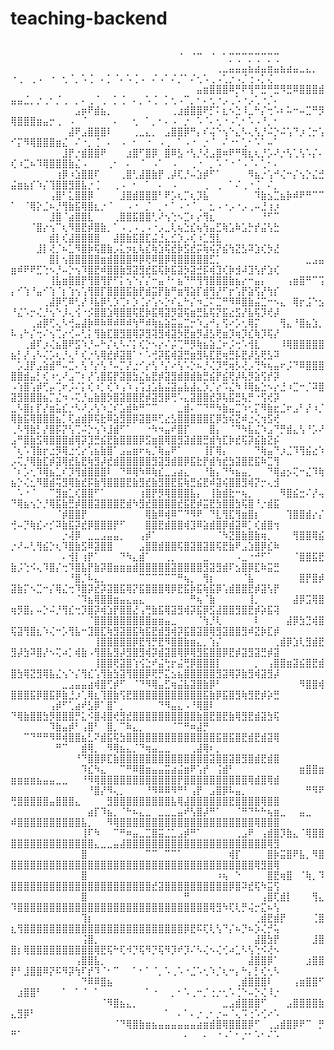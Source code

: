 # teaching-backend
⠀⠀⠀⠀⠀⠀⠀⠀⠀⠀⠀⠀⠀⠀⠀⠀⠀⠀⠀⠀⠀⠀⠀⠀⠀⠀⠀⠀⠀⠀⠀⠀⠀⠀⠀⠀⠀⠀⠀⠀⠀⠀⠀⠀⠀⠀⠀⠀⠀⠀⠀⠀⠀⠀⠀⠀⠀⠀⠀⠀⠀⠀⠀⠀⠀⠀⠀⠀⠀⠀⠀⠀⠀⠀⠀⠈⠀⠈⠉⠀⠈⠀⠁⡉⢉⠉⡉⢉⠉⡉⢉
⠀⠀⠀⠀⠀⠀⠀⠀⠀⠀⠀⠀⠀⠀⠀⠀⠀⠀⠀⠀⠀⠀⠀⠀⠀⠀⠀⠀⠀⠀⠀⠀⢀⣀⣤⣤⣤⣦⣴⣤⣶⣤⣦⣴⣤⣀⣄⡀⠀⠐⢀⠀⢀⠠⠀⠐⠀⢂⠈⡀⠡⢈⠀⠄⡁⠈⠄⠡⢈⠠⠀⠌⠠⠁⠌⡈⠁⠌⢂⠡⢀⠠⢁⡐⠠⡈⢐⠠⡁⢌⠀
⠀⠀⠀⠀⠀⠀⠀⠀⠀⠀⠀⠀⠀⠀⠀⠀⠀⠀⠀⠀⠀⠀⠀⠀⠀⠀⠀⠀⠀⣤⣶⣿⣿⣿⠿⡛⠟⢻⠛⣛⠛⣛⠻⣛⠿⣿⣿⣿⣾⣤⣤⣈⡀⡐⢀⠂⡈⢀⠀⡀⠄⢀⠈⢀⠀⡁⢈⠀⠄⡀⠡⢈⠀⡁⢂⠠⠉⡀⠂⠄⢂⠐⡠⢀⠡⠐⡠⢁⠐⡈⠄
⠀⠀⠀⠀⠀⠀⠀⠀⠀⠀⣠⡶⠟⣾⣦⡀⠀⠀⠀⠀⠀⠀⠀⠀⠀⢀⣰⣾⣿⣿⠟⡋⠅⣆⠢⣑⠸⣀⠓⡌⢒⠡⠆⠥⠒⠤⣉⠛⡻⢿⣿⣿⣿⣶⣤⡒⢀⠀⠠⠀⠈⠀⠀⠀⠀⠄⠀⠀⢂⠀⠁⡀⠂⠄⠠⠀⡐⠀⠡⠈⠄⢂⠐⠠⢁⠂⠡⠠⠘⡀⠂
⠀⠀⠀⠀⠀⠀⠀⠀⠀⣼⠟⣠⣿⣿⣿⠇⠀⠀⠀⢀⣀⣄⡀⠀⣠⣿⣿⡿⠛⡄⠎⢬⠑⢢⠑⣄⠣⢄⢣⡘⠬⡑⠬⢡⠙⡰⢈⡒⢡⠊⡍⠻⢿⣿⣿⣿⣶⣌⠀⠌⠐⡀⢈⠀⠄⠀⠠⠀⠂⠀⠐⠀⠠⢀⠀⠁⠠⠐⠀⡐⠈⠀⠌⠐⠂⢁⠂⠡⠁⠤⠁
⠀⠀⠀⠀⠀⠀⠀⠀⣸⡟⡐⣾⣿⣿⠟⠀⠀⠀⣰⣿⠋⣿⡿⠀⣿⠿⣣⠐⢣⡘⢜⣠⣿⠶⠟⠛⢿⣆⢆⡘⡡⠜⡐⢣⢁⢣⠡⡌⠄⢎⠰⣉⠦⠹⢿⣿⣿⣿⣷⣌⠠⠀⠀⠀⢀⠂⠀⠄⠀⠈⠀⠠⠁⠀⠠⠀⠀⢀⠐⠀⡀⠡⠈⠐⠈⠠⠈⠄⢁⠂⠄
⠀⠀⠀⠀⠀⠀⠀⢰⡿⠰⣱⣿⣿⠏⠀⠀⠀⢀⣿⢃⣼⣿⣷⡟⢀⡼⢏⡘⠤⣱⡾⠋⠁⠀⠀⠀⠀⠻⣦⡐⢡⠚⢌⠒⡌⢢⡑⣌⣚⣬⣶⣦⡎⠱⡌⢹⣿⣿⣻⣿⣧⡐⢈⠀⠀⢀⠠⠀⠂⠀⠁⠀⠄⠀⠠⠀⠀⠀⠀⢀⠀⢀⠀⠁⠌⢀⠐⢈⠀⠌⡀
⠀⠀⠀⠀⠀⠀⢠⣿⠃⣅⣿⣿⡿⠀⠀⠀⠀⣸⣿⣾⣿⣿⣿⠃⠟⡡⢆⡉⢆⡹⣧⠀⠀⠀⠀⠀⠀⠀⠹⣷⣢⣉⣦⡷⠾⠟⠛⠉⠉⠁⠀⠈⢿⡕⣈⠦⡘⢻⣷⣯⢿⣿⣆⡐⠈⠀⠀⠠⠐⠀⡈⠀⡀⠂⠁⠠⠐⠈⢀⠀⣂⠠⠐⡠⠐⡠⢀⠤⣘⢰⡰
⠀⠀⠀⠀⠀⠀⣸⣿⠈⣴⣿⣿⣇⠀⠀⠀⢀⣿⣿⣯⣿⣿⢃⠜⢢⢑⠢⣉⠆⡔⢻⣆⠀⠀⠀⠀⠀⠀⠀⠘⠋⠉⠀⠀⠀⠀⠀⠀⠀⠀⠀⠀⠈⣿⡔⢢⠉⢆⠻⣿⣟⡾⣿⣷⡀⠁⠠⢀⠠⢀⠠⠐⡠⣀⢇⢦⣑⣎⢦⢳⣤⣋⢷⣡⠷⣡⡓⡞⣬⢣⣓
⠀⠀⠀⠀⠀⠀⣾⡇⢎⣼⣿⣿⣿⣿⠀⠀⣼⣿⣷⣯⣿⣏⣬⣘⣄⣊⡱⡠⢎⠰⣁⣻⣇⠀⠀⠀⠀⠀⠀⠀⠀⠀⠀⠀⠀⠀⠀⠀⠀⠀⠀⠀⠀⣸⡇⢜⡈⠦⣁⠻⣿⡷⢯⣿⣷⡠⣅⡲⣆⢧⣎⢷⣱⢯⣞⡷⣫⣞⡭⢷⢮⡝⣮⢳⣝⣣⠽⣱⢎⡳⣜
⠀⠀⠀⠀⠀⠀⣿⡇⢢⣿⣿⣿⣿⣿⣶⣾⣿⣿⣿⠿⡿⢟⠿⣿⡿⢿⣿⣿⣿⣿⣿⣋⡁⠀⠀⠀⠀⠀⠀⠀⠀⠀⠀⠀⠀⠀⣀⣠⣤⣶⠾⠟⠟⣋⢑⠢⡘⠤⡑⢢⠹⣿⣟⠾⣿⣿⣷⣻⣽⣻⣞⣯⢯⡷⣯⣽⡳⣽⣚⡯⢾⣹⢎⡷⣺⠼⣹⢣⡞⣱⢎
⠀⠀⠀⠀⠀⠀⢸⣧⣶⣿⣿⡟⢻⣿⢻⡟⠋⡅⢢⠑⡌⡌⠒⣤⠘⠂⣦⠙⠛⢻⢻⣿⣿⣿⣷⣦⡔⠒⣤⡄⠀⠀⠀⢠⣶⣿⠛⠉⢩⡄⠊⢱⠘⣤⠊⢱⠈⡆⢱⢢⢡⢻⣿⡏⣿⣿⣿⣯⣷⡟⣾⣭⡟⣷⠛⣶⢻⣵⡏⣾⢻⡜⠋⡖⢡⡟⣵⢫⡜⢳⡎
⠀⠀⠀⠀⠀⢀⣼⡿⢋⠿⢃⡜⠸⣧⡿⢃⡱⢉⠆⡱⢈⡔⢡⠢⡑⠎⣄⠓⡌⠲⣈⠍⣉⠛⠻⠿⣿⣷⣬⣉⠒⠢⣄⠀⢿⡖⣨⠑⣢⠘⣌⠡⡒⢌⡘⢢⠑⡸⢄⢪⠐⡪⣿⣿⣱⢿⣿⣿⢯⣟⡷⣯⢿⣽⡻⣽⢯⣶⣛⣧⢯⡝⣯⣔⣫⡜⣧⢯⡹⢞⡼
⠀⠀⠀⢀⣴⡿⢋⢄⠣⢚⣤⣼⡷⠿⠷⠿⠾⠿⠾⢳⠛⠾⢷⣦⣵⣭⣤⣉⡒⠱⣠⠚⡄⢫⠔⡡⢂⢿⡍⠀⠀⠀⢻⣄⠘⣿⣦⣱⡀⠧⢠⠓⡌⢒⠌⢢⢉⡔⢊⠤⢃⡅⢻⣷⣏⣿⣻⣿⢿⡽⣻⢽⣻⢾⣽⡳⣟⣶⡻⣼⣣⢟⣶⡹⢶⡹⣎⢷⡹⢯⡜
⠀⠀⢀⣾⠏⡰⢌⣦⣿⠟⣫⠱⡘⠤⠓⡌⢆⠣⠌⡅⢎⡑⠢⡔⠌⡬⢉⠛⡻⢷⣦⣵⣈⠖⡨⢒⠡⢺⣇⠀⠀⠀⠸⢿⣿⣿⣿⣿⣿⣦⡃⡜⢠⠣⢌⡡⢆⡘⢄⠃⢎⡐⢣⢿⣞⡾⣽⣿⠁⠂⠡⢚⡽⣯⢾⣽⣛⣶⣻⢧⣏⣟⢶⣛⡧⣟⡼⣣⢟⣣⠽
⠀⡡⣸⡟⣠⣵⣾⠛⠤⣉⠄⢣⠘⡔⢣⠘⠤⡉⡜⣐⠊⡔⢣⠘⡌⠔⢣⠡⡑⠦⡘⢌⡹⢛⢶⡣⢜⡠⢙⠳⢦⣤⠖⡨⠙⠿⣿⣿⣿⣿⣿⣾⣤⡃⢎⠰⢂⠜⣠⠉⠆⡜⢡⣿⣯⡟⣽⣿⣳⣌⣦⣟⡾⣽⣻⣾⣿⣾⣷⣛⣮⡟⣮⢟⡼⢧⡻⣵⢫⡞⡽
⠠⢱⣿⢡⡾⢋⡤⢉⠖⡨⠌⡅⢎⠰⡁⢎⠱⢠⠱⢠⢩⣰⣡⣧⣬⣽⣤⣧⣼⣄⡱⡈⡔⠩⣌⠳⠸⢿⣦⣑⠢⡔⣘⠰⣉⠒⡈⠽⣿⣽⣻⣿⣿⣿⣦⡉⣌⠲⠠⢍⡘⣤⣷⣿⡳⣿⣽⣿⣿⣟⡾⣽⣻⡿⢛⠡⣄⣽⣿⣿⣞⡽⢧⣯⣛⢧⡛⠐⢫⢞⡽
⣀⠣⣿⡆⡏⡜⣶⣥⣎⡐⠣⠜⡠⢣⠱⣈⠎⣡⣾⠷⠛⠉⠉⠀⠀⠀⣀⣾⠄⠉⠙⠛⠳⣷⣤⣉⠱⢂⡍⠻⣷⣖⣈⠖⣠⠃⡜⠰⡈⢿⣷⣯⢿⣿⣿⣿⣦⡁⢏⣴⣾⡿⢯⣗⠿⣵⣻⣿⡿⣽⣿⠿⢋⣔⣣⣿⣿⣿⣿⣿⣏⡿⣳⢮⣝⠾⣐⢌⢲⣫⢞
⢀⠣⢻⣷⡃⡜⣿⡯⡝⢣⢉⠬⡑⢢⠱⣸⣾⠋⠁⠀⠀⠐⠳⠲⣤⠞⣿⡏⠀⠀⠀⣿⡄⠀⠈⠙⠳⣧⣌⠱⣠⠙⡛⣾⣄⢣⠘⡡⠜⣠⠛⣿⣷⣫⢿⣿⣿⣿⣾⢿⡽⣹⣛⣮⣟⣷⣿⣿⣿⡿⣫⣶⣿⢿⣿⣻⣽⣾⣿⣛⣾⢳⣏⡷⣞⢯⡽⣮⣷⣝⡮
⠈⢆⠡⢹⣷⡖⣐⡻⢿⣐⢊⡔⢡⣦⣷⣿⠁⣠⣤⣶⠖⢦⡈⢷⣤⠟⠁⠀⠀⠀⢸⡏⢿⡄⠀⠀⠀⠀⠙⢷⣤⠙⡰⣈⠹⢻⣮⣔⠱⡠⢍⡘⢿⣷⣏⡾⣽⢿⣞⣧⣟⢷⣻⡼⣞⣾⣿⣿⣿⣿⣿⣻⣽⣻⣾⣿⡿⣯⣗⡟⣾⢳⣞⣳⣽⣿⣟⣯⠷⣉⢻
⠈⠆⡡⢂⠹⢿⣦⣁⠎⡹⢻⣾⣿⣿⣿⠇⠀⠙⠿⢿⠳⠿⢷⣎⣀⣠⣴⣄⠀⠀⠘⣷⡄⠙⠳⣦⣤⡀⠀⠀⠙⢿⣴⡢⢍⠒⣌⠹⢷⣦⡑⢌⣂⠻⣿⣾⢭⣻⢿⣷⣞⡯⣷⢻⣿⣿⣿⣟⣷⣻⣞⣷⣻⣿⣟⣯⢷⣛⣮⣟⠾⣽⢮⣿⣿⣻⢾⡝⡒⢄⣺
⠀⠡⠐⠈⠀⠀⠉⣻⣶⣁⢎⣿⣿⠋⠁⠀⠀⠀⠀⠀⢰⣿⡟⡻⢿⣿⣿⣿⣧⡄⠀⢸⣷⣾⣗⠒⢦⡀⠀⠀⠀⠀⠻⣿⣮⣒⠌⡜⢤⠙⢿⣦⢢⡑⡘⢿⣯⣷⣛⡾⣿⣿⣽⣿⣿⣿⣟⣾⠳⣻⣞⣿⣿⣿⣿⣞⣯⣟⡾⣭⣟⣳⣿⣿⣳⢯⣿⠘⡐⣾⣯
⠀⠀⠀⠀⠀⠀⠀⠈⡾⣿⣿⡟⠀⠀⠀⠀⠀⠀⠀⠀⠀⢿⣷⠿⢾⠿⠉⠙⠻⠟⠀⠙⣇⢻⣏⢻⣶⣿⡆⠀⠀⠀⠀⢹⣿⣿⣾⡔⡌⢚⠤⡙⢷⣎⠔⡊⠽⣷⣯⡽⣞⡿⣿⣿⣿⡟⠋⠀⠀⠀⣿⣿⣟⣾⣿⣿⢾⣹⠿⣵⣾⣿⡿⣾⣽⠿⡁⢎⣾⣿⢲
⠀⠀⠀⠀⠀⠀⠀⠀⡐⢼⡿⠀⣀⣀⣠⣤⣤⡀⠀⠀⢠⡾⠁⠀⠀⠀⠀⠀⠀⠀⠀⠀⠈⠳⣝⣿⣷⣿⣷⢶⡀⠀⠀⠀⢻⣿⣿⢿⣮⡐⠜⠤⢃⢻⣮⡑⢆⠹⣿⣷⣫⠿⣽⣿⣿⠀⠀⠀⠀⣠⣿⣿⣾⣿⣿⢯⣿⣽⣿⣽⣿⢯⣟⣷⠟⣠⣱⣿⡿⣎⠷
⠀⠀⠀⠀⠀⠀⠀⠀⠄⢺⡇⢰⡟⠁⠀⠀⠀⠙⠳⣄⣾⠁⠀⠀⢀⡀⠀⠀⠀⠀⣀⠀⠀⠀⠀⠠⣀⠐⠚⠋⠁⠀⠀⠀⠈⣿⣿⣯⣟⣷⡨⢑⠪⢄⠹⣿⡌⢒⠹⣿⣧⡟⣷⡽⣿⣶⣶⣶⣾⣿⣿⣿⣿⣿⣽⣿⣿⣿⣿⣻⣽⣻⣾⠏⣢⣿⡿⣏⠷⣭⣛
⠀⠀⠀⠀⠀⠀⠀⠀⠀⠘⣿⡈⠧⣄⡀⠀⠀⠀⠀⠀⠉⠉⠉⠉⠉⠉⠛⢦⡀⠀⢻⡆⠀⠀⠀⠀⠈⣧⠀⠀⠀⠀⠀⠀⠀⣿⡟⣿⡾⣽⣷⡍⠢⣉⠒⡌⢿⣌⢒⠹⣿⡽⣞⡽⣽⣿⣯⢿⡝⣯⣿⣿⣿⢿⡿⣟⣯⡷⣯⢷⣯⡿⢡⣾⣿⣿⣟⡾⣽⢣⡟
⠀⠀⠀⠀⠀⠀⠀⠀⠀⠀⠈⠹⣦⢿⣿⣿⣶⣤⣄⣤⣄⠀⠀⠀⠀⠀⠀⠀⠛⢦⠈⣷⠀⠀⠀⠀⠀⢸⡀⠀⠀⠀⠀⠀⣼⡿⣩⢿⣿⢶⡻⣿⡄⠤⡑⠬⡘⢻⣎⢒⡹⣿⡽⢾⣱⡟⣿⣿⣜⢠⢛⣷⣯⢿⣽⣻⢾⡽⣯⡿⣫⣼⣿⣿⣻⣿⣟⡾⡵⣯⢽
⠀⠀⠀⠀⠀⠀⠀⠀⠀⠀⠀⠀⠈⣿⣿⣿⣿⣿⣿⣿⣿⣿⣶⣶⣤⣀⠀⠀⠀⠈⢳⡘⢇⠀⠀⠀⠀⠀⠇⠀⠀⠀⠀⣼⡿⣳⣙⢾⣿⢯⣽⢻⣿⣆⠱⢌⠒⡡⢻⣧⠒⣹⣿⣏⢷⣻⣽⣿⣯⢷⣯⣟⣾⣻⢾⡽⣯⣿⣽⣿⢿⣻⣽⣿⣿⣻⠾⣝⡷⣏⡾
⠀⠀⠀⠀⠀⠀⠀⠀⠀⠀⠀⠀⠀⢸⣿⣿⣿⣿⣿⡿⣟⢻⡛⣟⠻⣿⣿⣷⣶⣄⡀⢱⡌⠀⠀⠀⠀⠀⠀⠀⠀⢀⣾⡿⣱⢇⣻⣾⣟⣻⡼⣳⠽⣿⡜⠢⢍⠴⡁⢾⣷⠠⢻⣿⣧⣻⡼⣻⣿⣻⢾⡽⣾⣽⣿⢿⡿⢿⣻⣯⣿⣿⡿⣟⡾⣽⣻⣽⣛⡾⣽
⠀⠀⠀⠀⠀⠀⠀⠀⠀⠀⠀⠀⠀⢸⣿⣿⢟⣽⣿⢱⢪⣑⠞⣬⢓⡖⣬⢛⡿⣿⣿⣿⡇⠀⠀⠀⠀⠀⡀⠀⢠⣿⣿⣶⣽⣮⣿⣟⣾⣿⣳⢿⣝⣻⢿⣧⣌⢢⠑⡌⢻⣎⢡⢻⣷⣳⣽⢻⣿⣿⡿⢟⡛⣍⣢⣦⣿⣿⣿⣿⣿⣻⣽⢿⡽⣷⣻⢾⣽⣻⡼
⠀⠀⠀⠀⠀⠀⠀⠀⣀⣠⣤⣤⣴⢾⣿⢋⡾⠋⠀⠈⠙⠻⢿⣤⣋⢶⣬⣧⣽⣿⣷⡿⠃⠀⠀⠀⠀⠀⠀⠀⠀⠀⠀⠀⠀⠻⣿⣿⢾⣿⣿⣿⣯⡿⣿⣯⡿⣷⣘⡰⢁⢿⣆⢹⣿⣷⢫⣟⣿⣿⣿⣿⣿⣿⣿⣿⣿⣿⣿⣯⣷⡿⣯⣿⣻⢷⣻⣟⡾⡵⣛
⠀⠀⠀⠀⠀⠀⢠⡾⠋⢁⣴⠞⣣⡿⠁⣿⠁⡀⠀⠀⠀⠀⠀⠙⠻⣤⣄⠠⠘⢿⣿⠇⠀⠀⠀⠀⠀⠀⠀⠀⠀⠀⠀⠀⠀⠀⠀⠀⠀⠙⢿⣷⣿⣿⣳⡻⣿⣿⣿⡛⣅⠪⣿⢼⣿⢞⣻⣞⣿⣿⣿⣿⣿⣿⣿⣿⣿⣿⣷⣿⣟⣿⣟⣷⢿⣻⣟⣾⣽⣳⢯
⠀⠀⠀⠀⠀⠀⠹⣷⣤⡾⠃⢠⣿⠃⠀⣿⡀⠉⠷⣄⡀⠀⠀⠀⠀⠈⠉⠛⠶⣼⡛⠀⠀⠀⠀⠀⠀⠀⠀⠀⠀⠀⠀⠀⠀⠀⠀⠀⠀⠀⠀⠉⠙⠛⠛⠻⠿⢾⣿⣿⣦⣃⠝⣾⣯⢯⣳⣿⣿⣿⣿⣿⣿⣿⣿⣿⣿⣿⣿⣿⣿⣯⣿⣯⣿⣟⣾⣟⣾⣽⢿
⠀⠀⠀⠀⠀⠀⠀⠛⠉⠀⠀⣾⢿⡀⠀⠻⢿⣦⣄⡈⠙⢶⣤⣀⣀⠀⠀⠀⢀⣼⢿⠆⡀⠀⠀⠀⠀⠀⠀⠀⠀⠀⠀⠀⠀⠀⠀⠀⠀⠀⠀⠀⠀⠀⠀⠀⠀⠀⠀⠘⠙⣿⣿⡿⣏⣷⣿⣿⣿⣿⣿⣿⣿⣿⣿⣿⣿⣿⣿⣿⣽⣿⣿⣽⣿⣻⣿⣾⣟⣾⣿
⠀⠀⠀⠀⠀⠀⠀⠀⠀⠀⠀⠹⣎⠳⣄⠀⠀⠉⠛⠿⣿⣶⣤⣤⣭⣴⣬⣶⠟⢡⡞⠀⢨⣾⠃⠀⠀⠀⠀⠀⠀⠀⠀⠀⠀⣶⣿⣿⣶⣶⣶⣶⣶⣦⣤⣤⣀⣀⠀⠀⠘⠻⢿⣿⣿⣿⣿⣿⣿⣿⣿⣿⣿⣿⣿⡟⣿⣿⣿⣿⣿⣿⣿⣿⣿⣿⢿⣾⣿⢿⣾
⠀⠀⠀⠀⠀⠀⠀⠀⠀⠀⠀⠀⠘⣿⡜⠻⢄⡀⠀⠀⠀⠘⠻⠿⠿⠻⠛⠃⢠⡟⠀⣠⣿⡿⠧⣤⡀⠀⠀⠀⠀⠀⠀⠀⠀⠀⠛⠻⠟⢛⣿⣿⣿⣿⣿⣤⣿⣿⣿⣄⠀⠀⠀⠀⣻⣿⣿⣿⣿⣿⣿⣿⣿⣿⣧⢿⣼⣿⣿⣿⣿⣿⣿⣟⣿⣿⣿⣿⢿⣿⣿
⠀⠀⠀⠀⠀⠀⠀⠀⠀⠀⠀⠀⣴⡏⠹⣦⡀⠈⠓⠦⣄⣀⠀⣀⣀⣀⣤⠞⢣⣿⡼⠛⠁⠀⠀⠈⠛⠙⠓⠓⢦⣶⣀⠀⠀⣤⣀⠀⠀⠾⣿⣿⣿⣿⣿⣿⣿⣿⣿⣿⣧⡀⠀⠀⠻⢿⣿⣿⣿⣿⣿⣿⣿⣿⣿⣿⣿⣿⣿⣿⣿⣿⣿⣿⣿⣿⣿⢿⣿⣿⣿
⠀⠀⠀⠀⠀⠀⠀⠀⠀⠀⠀⢸⠏⠳⠀⠀⠉⠛⠶⣤⣀⣉⣿⣭⣈⣁⣠⡾⠛⠁⠀⠀⠀⠀⠀⢀⣠⠟⠀⢠⣾⣿⡹⣷⣄⠈⢿⣿⣿⣿⣿⣿⣿⣿⣿⣿⣿⣿⣿⣿⣿⣿⣄⣀⣀⣤⣼⣿⣿⣿⣿⣿⣿⣿⣿⣿⣿⣿⣿⣿⣿⣿⣿⣿⣿⣿⣿⣿⣿⢿⣻
⠀⠀⠀⠀⠀⠀⠀⠀⠀⠀⠀⣿⠀⠀⠀⠀⠀⠀⠀⠀⠀⠉⠉⠀⠉⠉⠁⠀⠀⠀⠀⠀⠀⠀⢾⡏⠀⠀⠀⠀⣿⡷⣭⣿⠟⣧⡀⠻⣿⣿⣿⣿⣿⣿⣿⣿⣿⣿⣿⣿⣿⣿⣿⣿⣿⣿⣿⣿⣿⣿⣿⣿⣿⣿⣿⣿⣿⣿⣿⣿⣿⣿⣿⣿⣿⣿⣿⢿⣻⣿⢿
⠀⠀⠀⠀⠀⠀⠀⠀⠀⠀⠀⣿⠀⠀⠀⠀⠀⠀⠀⠀⠀⠀⠀⠀⠀⠀⠀⠀⠀⠀⠀⠀⠰⢦⠀⠑⠀⠀⠀⠀⣿⣟⢶⣿⠀⠈⢷⡀⠹⣿⣿⣿⣿⣿⣿⣿⣿⣿⣿⣿⣿⣿⣿⣿⣿⣿⣿⣿⣿⣿⣿⣞⣽⣿⣿⣿⣿⣿⣿⣿⣿⣿⣿⡿⣿⠽⣞⢯⠳⣭⢫
⠀⠀⠀⠀⠀⠀⠀⠀⠀⠀⠀⣿⠀⠀⠀⠀⠀⠀⠀⠀⠀⠀⠀⠀⠀⠀⠀⠛⠀⠀⠀⠀⠀⠀⠀⠀⠀⠀⠀⢠⣿⢏⣾⡇⠀⠀⠀⢻⣄⠹⣿⣿⣿⣿⣿⣿⣿⣿⣿⣿⣿⣿⣿⣿⣿⣿⣿⣿⣿⣿⣿⣿⣿⣿⣿⣿⣿⣿⣿⣿⢿⣻⠳⢏⢇⡛⢬⡒⣍⠦⢣
⠀⠀⠀⠀⠀⠀⠀⠀⠀⠀⠀⢹⡆⠀⠀⠀⠀⠀⠀⠀⠀⠀⠀⠀⠀⠀⠀⠀⠀⠀⠀⠀⠀⠀⠀⠀⠀⠀⢀⣾⣟⣾⡟⠀⠀⠀⠀⢈⣿⣆⢻⣿⣿⣿⣿⣿⣿⣿⣿⣿⣿⣿⣿⣿⣿⣿⣿⣿⣿⣿⣿⣿⣿⣿⣿⣿⡿⣟⠯⢏⢇⢣⠙⡌⠦⡙⠦⡱⢌⡚⢥
⠀⠀⠀⠀⠀⠀⠀⠀⠀⠀⠀⢨⣿⡀⠀⠀⠀⠀⠀⠀⠀⠀⠀⠀⠀⠀⠀⠀⠀⠀⠀⠀⠀⠀⠀⠀⠀⠀⣼⣿⣳⡟⠀⠀⠀⠀⠀⣸⣿⣿⡆⢿⣿⣿⣿⣿⣿⣿⣿⣿⣿⣿⢿⣟⢯⠓⢏⠺⡙⢯⠻⡙⢯⠻⡹⠞⡹⠌⠣⢌⠢⢌⢊⠴⣁⠣⢣⢑⠪⢜⠢
⠀⠀⠀⠀⠀⠀⠀⠀⠀⠀⢠⣿⣿⣧⡀⠀⠀⠀⠀⠀⠀⠀⠀⠀⠀⠀⠀⠀⠀⠀⠀⠀⠀⠀⠀⠀⠀⣼⣿⣿⡿⠁⠀⠀⠀⠀⣰⣿⣿⡟⠃⣸⣿⣿⠿⡝⠯⠻⡽⢳⠏⡞⠹⠈⠂⠉⠀⠀⠁⠂⠁⠈⡀⠡⢀⠡⠐⣈⠡⢂⠱⡈⢆⠒⡄⠓⡄⡃⢎⢂⠣
⠀⠀⠀⠀⠀⠀⠀⠀⠀⠀⠀⠙⠿⠿⣿⣦⠀⠀⠀⠀⠀⠀⠀⠀⠀⠀⠀⠀⠀⠀⠀⠀⠀⠀⠀⢀⣾⣿⣿⣿⠇⠀⠀⠀⢠⣶⣿⣿⠋⠀⣰⣿⣿⠃⠀⠀⠀⠁⠀⠁⠈⠀⠁⠀⠀⠀⠀⠀⠀⠀⠁⠐⠀⠀⡀⠂⠡⢀⠒⡈⢐⡐⢂⠡⢈⠑⠤⡑⢌⠸⡐
⠀⠀⠀⠀⠀⠀⠀⠀⠀⠀⠀⠀⠀⠀⠈⠻⣿⣦⣄⡀⠀⠀⠀⠀⠀⠀⠀⠀⠀⠀⠀⠀⠀⣀⣠⣾⣿⣿⣿⠋⠀⠀⠀⣠⣿⣿⣿⣿⣷⣄⣻⡿⠃⠀⠀⠀⠀⠀⠀⠀⠀⠀⠀⠀⠀⠀⠀⠀⠀⠀⠀⠀⠀⠁⠀⠄⠁⠄⡐⢀⠂⡐⠤⠈⢄⠩⢐⠡⢊⠔⠡
⠀⠀⠀⠀⠀⠀⠀⠀⠀⠀⠀⠀⠀⠀⠀⠀⠈⠙⢿⣿⣷⣶⣦⣤⣤⣤⣤⣤⣤⣴⣶⣾⣿⢿⣿⣿⣿⡿⠋⠀⢀⣠⣾⣿⡿⠟⠉⠀⡛⠛⠁⠀⠀⠀⠀⠀⠀⠀⠀⠀⠀⠀⠀⠀⠀⠀⠀⠀⠀⠀⠀⠀⠀⠀⠀⠀⠄⠀⠀⠄⠀⠐⠠⠁⠂⡐⠂⠡⠂⠌⠡